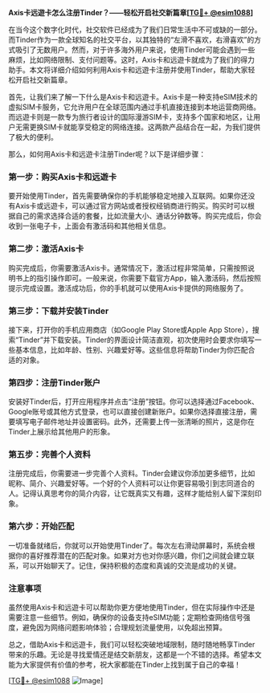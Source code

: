 **Axis卡远遊卡怎么注册Tinder？——轻松开启社交新篇章[[TG💪+ @esim1088](https://t.me/s/esim1088)]**

在当今这个数字化时代，社交软件已经成为了我们日常生活中不可或缺的一部分。而Tinder作为一款全球知名的社交平台，以其独特的“左滑不喜欢，右滑喜欢”的方式吸引了无数用户。然而，对于许多海外用户来说，使用Tinder可能会遇到一些麻烦，比如网络限制、支付问题等。这时，Axis卡和远遊卡就成为了我们的得力助手。本文将详细介绍如何利用Axis卡和远遊卡注册并使用Tinder，帮助大家轻松开启社交新篇章。

首先，让我们来了解一下什么是Axis卡和远遊卡。Axis卡是一种支持eSIM技术的虚拟SIM卡服务，它允许用户在全球范围内通过手机直接连接到本地运营商网络。而远遊卡则是一款专为旅行者设计的国际漫游SIM卡，支持多个国家和地区，让用户无需更换SIM卡就能享受稳定的网络连接。这两款产品结合在一起，为我们提供了极大的便利。

那么，如何用Axis卡和远遊卡注册Tinder呢？以下是详细步骤：

### 第一步：购买Axis卡和远遊卡

要开始使用Tinder，首先需要确保你的手机能够稳定地接入互联网。如果你还没有Axis卡或远遊卡，可以通过官方网站或者授权经销商进行购买。购买时可以根据自己的需求选择合适的套餐，比如流量大小、通话分钟数等。购买完成后，你会收到一张电子卡，上面会有激活码和其他相关信息。

### 第二步：激活Axis卡

购买完成后，你需要激活Axis卡。通常情况下，激活过程非常简单，只需按照说明书上的指引操作即可。一般来说，你需要下载官方App，输入激活码，然后按照提示完成设置。激活成功后，你的手机就可以使用Axis卡提供的网络服务了。

### 第三步：下载并安装Tinder

接下来，打开你的手机应用商店（如Google Play Store或Apple App Store），搜索“Tinder”并下载安装。Tinder的界面设计简洁直观，初次使用时会要求你填写一些基本信息，比如年龄、性别、兴趣爱好等。这些信息将帮助Tinder为你匹配合适的对象。

### 第四步：注册Tinder账户

安装好Tinder后，打开应用程序并点击“注册”按钮。你可以选择通过Facebook、Google账号或其他方式登录，也可以直接创建新账户。如果你选择直接注册，需要填写电子邮件地址并设置密码。此外，还需要上传一张清晰的照片，这是你在Tinder上展示给其他用户的形象。

### 第五步：完善个人资料

注册完成后，你需要进一步完善个人资料。Tinder会建议你添加更多细节，比如昵称、简介、兴趣爱好等。一个好的个人资料可以让你更容易吸引到志同道合的人。记得认真思考你的简介内容，让它既真实又有趣，这样才能给别人留下深刻印象。

### 第六步：开始匹配

一切准备就绪后，你就可以开始使用Tinder了。每次左右滑动屏幕时，系统会根据你的喜好推荐潜在的匹配对象。如果对方也对你感兴趣，你们之间就会建立联系，可以开始聊天了。记住，保持积极的态度和真诚的交流是成功的关键。

### 注意事项

虽然使用Axis卡和远遊卡可以帮助你更方便地使用Tinder，但在实际操作中还是需要注意一些细节。例如，确保你的设备支持eSIM功能；定期检查网络信号强度，避免因为网络问题影响体验；合理规划流量使用，以免超出预算。

总之，借助Axis卡和远遊卡，我们可以轻松突破地域限制，随时随地畅享Tinder带来的乐趣。无论是寻找爱情还是结交新朋友，这都是一个不错的选择。希望本文能为大家提供有价值的参考，祝大家都能在Tinder上找到属于自己的幸福！

[[TG💪+ @esim1088](https://t.me/s/esim1088) ![Image](https://i.postimg.cc/4NQfJmqS/Snipaste-2025-05-13-00-14-12.png)]